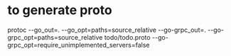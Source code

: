 # to generate proto

protoc --go_out=. --go_opt=paths=source_relative --go-grpc_out=. --go-grpc_opt=paths=source_relative todo/todo.proto --go-grpc_opt=require_unimplemented_servers=false